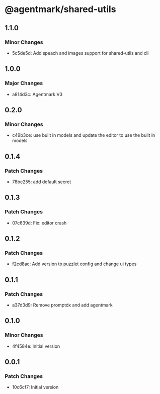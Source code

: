 # @agentmark/shared-utils

## 1.1.0

### Minor Changes

- 5c5de5d: Add speach and images support for shared-utils and cli

## 1.0.0

### Major Changes

- a814d3c: Agentmark V3

## 0.2.0

### Minor Changes

- c49b3ce: use built in models and update the editor to use the built in models

## 0.1.4

### Patch Changes

- 78be255: add default secret

## 0.1.3

### Patch Changes

- 07c639d: Fix: editor crash

## 0.1.2

### Patch Changes

- f2cd8ac: Add version to puzzlet config and change ui types

## 0.1.1

### Patch Changes

- a37d3d9: Remove promptdx and add agentmark

## 0.1.0

### Minor Changes

- 4f4584e: Initial version

## 0.0.1

### Patch Changes

- 10c6cf7: Initial version
